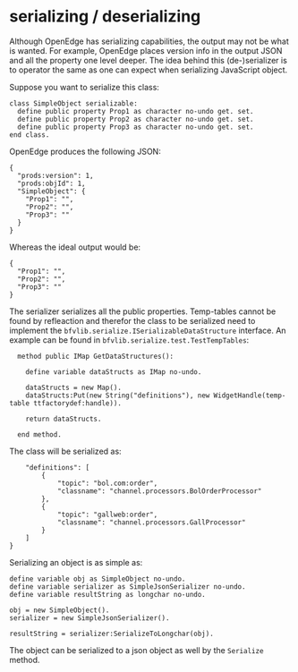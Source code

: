 # serializing / deserializing
Although OpenEdge has serializing capabilities, the output may not be what is wanted. For example, OpenEdge places version info in the output JSON and all the property one level deeper.
The idea behind this (de-)serializer is to operator the same as one can expect when serializing JavaScript object.

Suppose you want to serialize this class:

```
class SimpleObject serializable:
  define public property Prop1 as character no-undo get. set.
  define public property Prop2 as character no-undo get. set.
  define public property Prop3 as character no-undo get. set.
end class.
```
OpenEdge produces the following JSON:

```
{
  "prods:version": 1,
  "prods:objId": 1,
  "SimpleObject": {
    "Prop1": "",
    "Prop2": "",
    "Prop3": ""
  }
}
```

Whereas the ideal output would be:
```
{
  "Prop1": "",
  "Prop2": "",
  "Prop3": ""
}
```

The serializer serializes all the public properties. Temp-tables cannot be found by refleaction and therefor the class to be serialized need to implement the `bfvlib.serialize.ISerializableDataStructure` interface. An example can be found in `bfvlib.serialize.test.TestTempTables`:
```
  method public IMap GetDataStructures():

    define variable dataStructs as IMap no-undo.

    dataStructs = new Map().
    dataStructs:Put(new String("definitions"), new WidgetHandle(temp-table ttfactorydef:handle)).

    return dataStructs.

  end method.
```

The class will be serialized as:

```{
    "definitions": [
        {
            "topic": "bol.com:order",
            "classname": "channel.processors.BolOrderProcessor"
        },
        {
            "topic": "gallweb:order",
            "classname": "channel.processors.GallProcessor"
        }
    ]
}
```

Serializing an object is as simple as:

```
define variable obj as SimpleObject no-undo.
define variable serializer as SimpleJsonSerializer no-undo.
define variable resultString as longchar no-undo.

obj = new SimpleObject().
serializer = new SimpleJsonSerializer().

resultString = serializer:SerializeToLongchar(obj).
```

The object can be serialized to a json object as well by the `Serialize` method.
